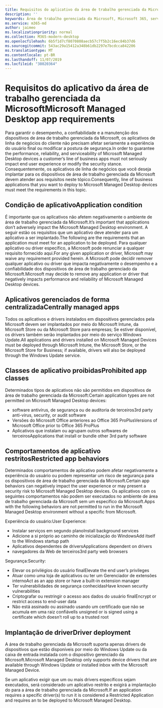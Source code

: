 ```yaml
---
title: Requisitos do aplicativo da área de trabalho gerenciada da Microsoft
description: ''
keywords: Área de trabalho gerenciada da Microsoft, Microsoft 365, serviço, documentação
ms.service: m365-md
author: jaimeo
ms.localizationpriority: normal
ms.collection: M365-modern-desktop
ms.openlocfilehash: 6b5f1d7cf8070808aecb57c7f5b2c16ec84b37d6
ms.sourcegitcommit: 543ac29a15412a348b61db2297e7bcdcca842206
ms.translationtype: MT
ms.contentlocale: pt-BR
ms.lasthandoff: 11/07/2019
ms.locfileid: "38020364"
---
```

# <a name="microsoft-managed-desktop-app-requirements"></a><span data-ttu-id="96593-103">Requisitos do aplicativo da área de trabalho gerenciada da Microsoft</span><span class="sxs-lookup"><span data-stu-id="96593-103">Microsoft Managed Desktop app requirements</span></span>

<!--This topic is the target for aka.ms/app-req. This is aka link is used from EA agreeement for MMD. do not delete.-->

<!--Application addendum -->
 
<span data-ttu-id="96593-104">Para garantir o desempenho, a confiabilidade e a manutenção dos dispositivos de área de trabalho gerenciada da Microsoft, os aplicativos de linha de negócios do cliente não precisam afetar seriamente a experiência do usuário final ou modificar a postura de segurança.</span><span class="sxs-lookup"><span data-stu-id="96593-104">In order to guarantee the performance, reliability, and serviceability of Microsoft Managed Desktop devices a customer’s line of business apps must not seriously impact end user experience or modify the security stance.</span></span> <span data-ttu-id="96593-105">Consequentemente, os aplicativos de linha de negócios que você deseja implantar para os dispositivos de área de trabalho gerenciada da Microsoft devem atender aos requisitos neste tópico.</span><span class="sxs-lookup"><span data-stu-id="96593-105">Consequently, line of business applications that you want to deploy to Microsoft Managed Desktop devices must meet the requirements in this topic.</span></span>

## <a name="application-condition"></a><span data-ttu-id="96593-106">Condição de aplicativo</span><span class="sxs-lookup"><span data-stu-id="96593-106">Application condition</span></span>

<span data-ttu-id="96593-107">É importante que os aplicativos não afetem negativamente o ambiente de área de trabalho gerenciada da Microsoft.</span><span class="sxs-lookup"><span data-stu-id="96593-107">It’s important that applications don’t adversely impact the Microsoft Managed Desktop environment.</span></span> <span data-ttu-id="96593-108">A seguir estão os requisitos que um aplicativo deve atender para um aplicativo a ser implantado.</span><span class="sxs-lookup"><span data-stu-id="96593-108">The following are the requirements that an application must meet for an application to be deployed.</span></span> <span data-ttu-id="96593-109">Para qualquer aplicativo ou driver específico, a Microsoft pode renunciar a qualquer requisito fornecido aqui.</span><span class="sxs-lookup"><span data-stu-id="96593-109">For any given application or driver, Microsoft may waive any requirement provided herein.</span></span> <span data-ttu-id="96593-110">A Microsoft pode decidir remover qualquer aplicativo ou driver que impacta negativamente o desempenho e a confiabilidade dos dispositivos de área de trabalho gerenciado da Microsoft.</span><span class="sxs-lookup"><span data-stu-id="96593-110">Microsoft may decide to remove any application or driver that negatively impacts performance and reliability of Microsoft Managed Desktop devices.</span></span>

## <a name="centrally-managed-apps"></a><span data-ttu-id="96593-111">Aplicativos gerenciados de forma centralizada</span><span class="sxs-lookup"><span data-stu-id="96593-111">Centrally managed apps</span></span>

<span data-ttu-id="96593-112">Todos os aplicativos e drivers instalados em dispositivos gerenciados pela Microsoft devem ser implantados por meio do Microsoft Intune, da Microsoft Store ou da Microsoft Store para empresas; Se estiver disponível, os drivers também serão implantados por meio do serviço Windows Update.</span><span class="sxs-lookup"><span data-stu-id="96593-112">All applications and drivers installed on Microsoft Managed Devices must be deployed through Microsoft Intune, the Microsoft Store, or the Microsoft Store for Business; if available, drivers will also be deployed through the Windows Update service.</span></span> 

## <a name="prohibited-app-classes"></a><span data-ttu-id="96593-113">Classes de aplicativo proibidas</span><span class="sxs-lookup"><span data-stu-id="96593-113">Prohibited app classes</span></span>

<span data-ttu-id="96593-114">Determinados tipos de aplicativos não são permitidos em dispositivos de área de trabalho gerenciada da Microsoft:</span><span class="sxs-lookup"><span data-stu-id="96593-114">Certain application types are not permitted on Microsoft Managed Desktop devices:</span></span>
- <span data-ttu-id="96593-115">software antivírus, de segurança ou de auditoria de terceiros</span><span class="sxs-lookup"><span data-stu-id="96593-115">3rd party anti-virus, security, or audit software</span></span>
- <span data-ttu-id="96593-116">Versões do Microsoft Office anteriores ao Office 365 ProPlus</span><span class="sxs-lookup"><span data-stu-id="96593-116">Versions of Microsoft Office prior to Office 365 ProPlus</span></span>
- <span data-ttu-id="96593-117">Aplicativos que instalam ou agrupam outros softwares de terceiros</span><span class="sxs-lookup"><span data-stu-id="96593-117">Applications that install or bundle other 3rd party software</span></span>

## <a name="restricted-app-behaviors"></a><span data-ttu-id="96593-118">Comportamentos de aplicativo restritos</span><span class="sxs-lookup"><span data-stu-id="96593-118">Restricted app behaviors</span></span>

<span data-ttu-id="96593-119">Determinados comportamentos de aplicativo podem afetar negativamente a experiência do usuário ou podem representar um risco de segurança para os dispositivos de área de trabalho gerenciada da Microsoft.</span><span class="sxs-lookup"><span data-stu-id="96593-119">Certain app behaviors can negatively impact the user experience or may present a security risk to Microsoft Managed Desktop devices.</span></span> <span data-ttu-id="96593-120">Os aplicativos com os seguintes comportamentos não podem ser executados no ambiente de área de trabalho gerenciada da Microsoft sem um específico da Microsoft.</span><span class="sxs-lookup"><span data-stu-id="96593-120">Apps with the following behaviors are not permitted to run in the Microsoft Managed Desktop environment without a specific  from Microsoft.</span></span>

<span data-ttu-id="96593-121">Experiência do usuário:</span><span class="sxs-lookup"><span data-stu-id="96593-121">User Experience:</span></span>
- <span data-ttu-id="96593-122">Instalar serviços em segundo plano</span><span class="sxs-lookup"><span data-stu-id="96593-122">Install background services</span></span>
- <span data-ttu-id="96593-123">Adicione a si próprio ao caminho de inicialização do Windows</span><span class="sxs-lookup"><span data-stu-id="96593-123">Add itself to the Windows startup path</span></span>
- <span data-ttu-id="96593-124">Aplicativos dependentes de drivers</span><span class="sxs-lookup"><span data-stu-id="96593-124">Applications dependent on drivers</span></span>
- <span data-ttu-id="96593-125">navegadores da Web de terceiros</span><span class="sxs-lookup"><span data-stu-id="96593-125">3rd party web browsers</span></span>

<span data-ttu-id="96593-126">Segurança:</span><span class="sxs-lookup"><span data-stu-id="96593-126">Security:</span></span>
- <span data-ttu-id="96593-127">Elevar os privilégios do usuário final</span><span class="sxs-lookup"><span data-stu-id="96593-127">Elevate the end user’s privileges</span></span>
- <span data-ttu-id="96593-128">Atuar como uma loja de aplicativos ou ter um Gerenciador de extensões interno</span><span class="sxs-lookup"><span data-stu-id="96593-128">Act as an app store or have a built-in extension manager</span></span>
- <span data-ttu-id="96593-129">Ter vulnerabilidades de segurança conhecidas</span><span class="sxs-lookup"><span data-stu-id="96593-129">Have known security vulnerabilities</span></span>
- <span data-ttu-id="96593-130">Criptografar ou restringir o acesso aos dados do usuário final</span><span class="sxs-lookup"><span data-stu-id="96593-130">Encrypt or restrict access to end-user data</span></span>
- <span data-ttu-id="96593-131">Não está assinado ou assinado usando um certificado que não se acumula em uma raiz confiável</span><span class="sxs-lookup"><span data-stu-id="96593-131">Is unsigned or is signed using a certificate which doesn’t roll up to a trusted root</span></span>


## <a name="driver-deployment"></a><span data-ttu-id="96593-132">Implantação de driver</span><span class="sxs-lookup"><span data-stu-id="96593-132">Driver deployment</span></span>

<span data-ttu-id="96593-133">A área de trabalho gerenciada da Microsoft suporta apenas drivers de dispositivos que estão disponíveis por meio do Windows Update ou da caixa de entrada instalada com o dispositivo gerenciado da Microsoft.</span><span class="sxs-lookup"><span data-stu-id="96593-133">Microsoft Managed Desktop only supports device drivers that are available through Windows Update or installed inbox with the Microsoft Managed Device.</span></span> 

<span data-ttu-id="96593-134">Se um aplicativo exigir que um ou mais drivers específicos sejam executados, será considerado um aplicativo restrito e exigirá a implantação do para a área de trabalho gerenciada da Microsoft.</span><span class="sxs-lookup"><span data-stu-id="96593-134">If an application requires a specific driver(s) to run it is considered a Restricted Application and requires an  to be deployed to Microsoft Managed Desktop.</span></span> 

